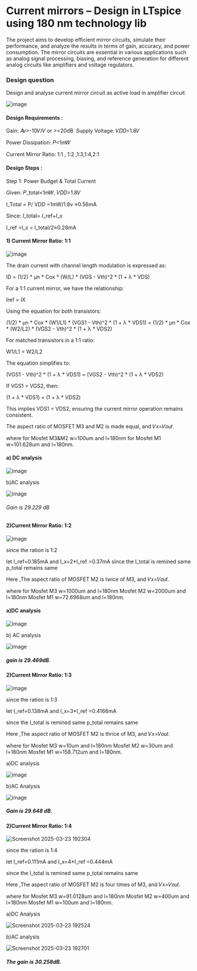 
# Current mirrors – Design in LTspice using 180 nm technology lib

 The project aims to develop efficient mirror circuits, simulate their performance, and analyze the results in terms of gain, accuracy, and power consumption. The mirror circuits are essential in various applications such as analog signal processing, biasing, and reference generation for different analog circuits like amplifiers and voltage regulators.

 ### Design question
 Design and analyse current mirror circuit as active load in amplifier circuit

 ![image](https://github.com/user-attachments/assets/e2d73e61-9f25-4349-953c-d155459e57b7)

 
#### Design Requirements :

Gain: 𝐴𝑣>-10𝑉/𝑉 or >=20dB
​
Supply Voltage: 𝑉𝐷𝐷=1.8𝑉

Power Dissipation: 𝑃<1𝑚𝑊

Current Mirror Ratio: 1:1 , 1:2 ,1:3,1:4,2:1

#### Design Steps :

Step 1: Power Budget & Total Current

Given: 𝑃_total<1𝑚𝑊,  𝑉𝐷𝐷=1.8𝑉

I_Total = P/ VDD =1mW/1.8v ≈0.56mA

Since: 𝐼_total= 𝐼_ref+𝐼_x

I_ref =I_x = I_total/2≈0.28mA 



#### 1) Current Mirror Ratio: 1:1

![image](https://github.com/user-attachments/assets/c79aab91-e055-40a0-ad5a-1d7a1451f223)



The drain current with channel length modulation is expressed as:

ID = (1/2) * μn * Cox * (W/L) * (VGS - Vth)^2 * (1 + λ * VDS)

For a 1:1 current mirror, we have the relationship:

Iref = IX

Using the equation for both transistors:

(1/2) * μn * Cox * (W1/L1) * (VGS1 - Vth)^2 * (1 + λ * VDS1) = (1/2) * μn * Cox * (W2/L2) * (VGS2 - Vth)^2 * (1 + λ * VDS2)

For matched transistors in a 1:1 ratio:

W1/L1 = W2/L2

The equation simplifies to:

(VGS1 - Vth)^2 * (1 + λ * VDS1) = (VGS2 - Vth)^2 * (1 + λ * VDS2)

If VGS1 = VGS2, then:

(1 + λ * VDS1) = (1 + λ * VDS2)

This implies VDS1 = VDS2, ensuring the current mirror operation remains consistent.

The aspect ratio of MOSFET M3 and M2 is made equal, and 𝑉𝑥=𝑉𝑜𝑢𝑡. 

where for Mosfet M3&M2 w=100um and l=180nm
 for Mosfet M1 w=101.628um and l=180nm.

 #### a) DC analysis

 ![image](https://github.com/user-attachments/assets/b32945c8-d131-4ddd-b039-e9958d88d201)

 b)AC analysis
 
 ![image](https://github.com/user-attachments/assets/03e279a0-5c05-4015-8546-dcc5536321a4)
 
###### Gain is 29.229 dB



#### 2)Current Mirror Ratio: 1:2

![image](https://github.com/user-attachments/assets/d8b78a27-0af7-4581-9117-ad407c3378f0)

since the ration is 1:2 

let I_ref=0.185mA and I_x=2*I_ref =0.37mA 
since the I_total is remined same p_total remains same

Here ,The aspect ratio of MOSFET M2 is twice of M3, and 𝑉𝑥=𝑉𝑜𝑢𝑡. 

where for Mosfet M3  w=1000um and l=180nm
 Mosfet M2  w=2000um and l=180nm
 Mosfet M1 w=72.6968um and l=180nm.


#### a)DC analysis

![image](https://github.com/user-attachments/assets/ec7c5bbc-c5fe-4390-ace8-8edb2b88bc86)

b) AC analysis

![image](https://github.com/user-attachments/assets/5bef8a38-1091-4a86-ac47-26c68f25ec38)

##### gain is 29.469dB.

#### 2)Current Mirror Ratio: 1:3

![image](https://github.com/user-attachments/assets/368bb5cb-3322-46a2-836f-5331fcd0af71)


since the ration is 1:3

let I_ref=0.138mA and I_x=3*I_ref =0.4166mA 

since the I_total is remined same p_total remains same

Here ,The aspect ratio of MOSFET M2 is thrice of M3, and 𝑉𝑥=𝑉𝑜𝑢𝑡. 

where for Mosfet M3  w=10um and l=180nm
 Mosfet M2  w=30um and l=180nm
 Mosfet M1 w=158.712um and l=180nm.

 a)DC analysis
 
 ![image](https://github.com/user-attachments/assets/9582d59a-64b7-44ac-8f29-cdb5c7ef59fe)
 
b)AC Analysis

![image](https://github.com/user-attachments/assets/602c17c2-0e9e-49e5-903a-ee58b140802a)

 ##### Gain is 29.648 dB.


#### 2)Current Mirror Ratio: 1:4

![Screenshot 2025-03-23 192304](https://github.com/user-attachments/assets/db4ba3fd-d48a-4960-bf43-89ab1f47cb20)


since the ration is 1:4

let I_ref=0.111mA and I_x=4*I_ref =0.444mA 

since the I_total is remined same p_total remains same

Here ,The aspect ratio of MOSFET M2 is four times of M3, and 𝑉𝑥=𝑉𝑜𝑢𝑡. 

where for Mosfet M3  w=91.0128um and l=180nm
 Mosfet M2  w=400um and l=180nm
 Mosfet M1 w=100um and l=180nm.

 a)DC Analysis

 ![Screenshot 2025-03-23 192524](https://github.com/user-attachments/assets/403ae4ad-0a74-4ee8-85a4-346d175f6203)

b)AC analysis

![Screenshot 2025-03-23 192701](https://github.com/user-attachments/assets/f1f7fbe7-378f-4672-82aa-0b8fe7f01b42)

##### The gain is 30.258dB.




